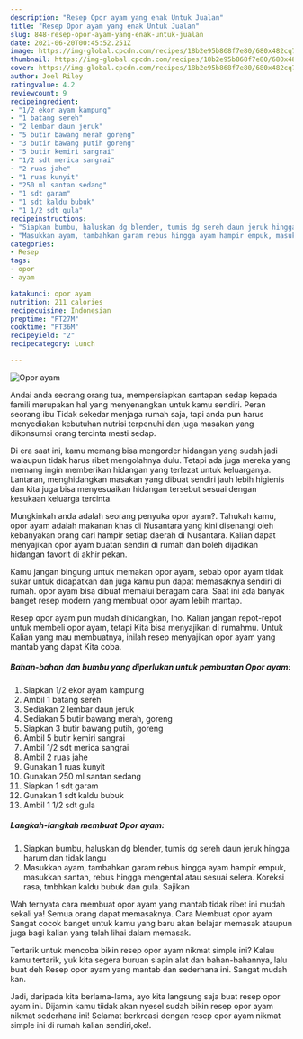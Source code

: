 ```yaml
---
description: "Resep Opor ayam yang enak Untuk Jualan"
title: "Resep Opor ayam yang enak Untuk Jualan"
slug: 848-resep-opor-ayam-yang-enak-untuk-jualan
date: 2021-06-20T00:45:52.251Z
image: https://img-global.cpcdn.com/recipes/18b2e95b868f7e80/680x482cq70/opor-ayam-foto-resep-utama.jpg
thumbnail: https://img-global.cpcdn.com/recipes/18b2e95b868f7e80/680x482cq70/opor-ayam-foto-resep-utama.jpg
cover: https://img-global.cpcdn.com/recipes/18b2e95b868f7e80/680x482cq70/opor-ayam-foto-resep-utama.jpg
author: Joel Riley
ratingvalue: 4.2
reviewcount: 9
recipeingredient:
- "1/2 ekor ayam kampung"
- "1 batang sereh"
- "2 lembar daun jeruk"
- "5 butir bawang merah goreng"
- "3 butir bawang putih goreng"
- "5 butir kemiri sangrai"
- "1/2 sdt merica sangrai"
- "2 ruas jahe"
- "1 ruas kunyit"
- "250 ml santan sedang"
- "1 sdt garam"
- "1 sdt kaldu bubuk"
- "1 1/2 sdt gula"
recipeinstructions:
- "Siapkan bumbu, haluskan dg blender, tumis dg sereh daun jeruk hingga harum dan tidak langu"
- "Masukkan ayam, tambahkan garam rebus hingga ayam hampir empuk, masukkan santan, rebus hingga mengental atau sesuai selera. Koreksi rasa, tmbhkan kaldu bubuk dan gula. Sajikan"
categories:
- Resep
tags:
- opor
- ayam

katakunci: opor ayam 
nutrition: 211 calories
recipecuisine: Indonesian
preptime: "PT27M"
cooktime: "PT36M"
recipeyield: "2"
recipecategory: Lunch

---
```



![Opor ayam](https://img-global.cpcdn.com/recipes/18b2e95b868f7e80/680x482cq70/opor-ayam-foto-resep-utama.jpg)

Andai anda seorang orang tua, mempersiapkan santapan sedap kepada famili merupakan hal yang menyenangkan untuk kamu sendiri. Peran seorang ibu Tidak sekedar menjaga rumah saja, tapi anda pun harus menyediakan kebutuhan nutrisi terpenuhi dan juga masakan yang dikonsumsi orang tercinta mesti sedap.

Di era  saat ini, kamu memang bisa mengorder hidangan yang sudah jadi walaupun tidak harus ribet mengolahnya dulu. Tetapi ada juga mereka yang memang ingin memberikan hidangan yang terlezat untuk keluarganya. Lantaran, menghidangkan masakan yang dibuat sendiri jauh lebih higienis dan kita juga bisa menyesuaikan hidangan tersebut sesuai dengan kesukaan keluarga tercinta. 



Mungkinkah anda adalah seorang penyuka opor ayam?. Tahukah kamu, opor ayam adalah makanan khas di Nusantara yang kini disenangi oleh kebanyakan orang dari hampir setiap daerah di Nusantara. Kalian dapat menyajikan opor ayam buatan sendiri di rumah dan boleh dijadikan hidangan favorit di akhir pekan.

Kamu jangan bingung untuk memakan opor ayam, sebab opor ayam tidak sukar untuk didapatkan dan juga kamu pun dapat memasaknya sendiri di rumah. opor ayam bisa dibuat memalui beragam cara. Saat ini ada banyak banget resep modern yang membuat opor ayam lebih mantap.

Resep opor ayam pun mudah dihidangkan, lho. Kalian jangan repot-repot untuk membeli opor ayam, tetapi Kita bisa menyajikan di rumahmu. Untuk Kalian yang mau membuatnya, inilah resep menyajikan opor ayam yang mantab yang dapat Kita coba.

<!--inarticleads1-->

##### Bahan-bahan dan bumbu yang diperlukan untuk pembuatan Opor ayam:

1. Siapkan 1/2 ekor ayam kampung
1. Ambil 1 batang sereh
1. Sediakan 2 lembar daun jeruk
1. Sediakan 5 butir bawang merah, goreng
1. Siapkan 3 butir bawang putih, goreng
1. Ambil 5 butir kemiri sangrai
1. Ambil 1/2 sdt merica sangrai
1. Ambil 2 ruas jahe
1. Gunakan 1 ruas kunyit
1. Gunakan 250 ml santan sedang
1. Siapkan 1 sdt garam
1. Gunakan 1 sdt kaldu bubuk
1. Ambil 1 1/2 sdt gula




<!--inarticleads2-->

##### Langkah-langkah membuat Opor ayam:

1. Siapkan bumbu, haluskan dg blender, tumis dg sereh daun jeruk hingga harum dan tidak langu
1. Masukkan ayam, tambahkan garam rebus hingga ayam hampir empuk, masukkan santan, rebus hingga mengental atau sesuai selera. Koreksi rasa, tmbhkan kaldu bubuk dan gula. Sajikan




Wah ternyata cara membuat opor ayam yang mantab tidak ribet ini mudah sekali ya! Semua orang dapat memasaknya. Cara Membuat opor ayam Sangat cocok banget untuk kamu yang baru akan belajar memasak ataupun juga bagi kalian yang telah lihai dalam memasak.

Tertarik untuk mencoba bikin resep opor ayam nikmat simple ini? Kalau kamu tertarik, yuk kita segera buruan siapin alat dan bahan-bahannya, lalu buat deh Resep opor ayam yang mantab dan sederhana ini. Sangat mudah kan. 

Jadi, daripada kita berlama-lama, ayo kita langsung saja buat resep opor ayam ini. Dijamin kamu tiidak akan nyesel sudah bikin resep opor ayam nikmat sederhana ini! Selamat berkreasi dengan resep opor ayam nikmat simple ini di rumah kalian sendiri,oke!.

